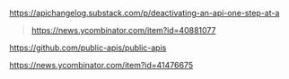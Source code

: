 https://apichangelog.substack.com/p/deactivating-an-api-one-step-at-a
> https://news.ycombinator.com/item?id=40881077

https://github.com/public-apis/public-apis

https://news.ycombinator.com/item?id=41476675